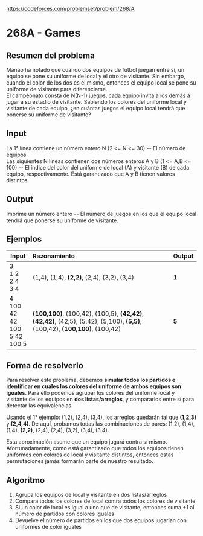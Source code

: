 https://codeforces.com/problemset/problem/268/A

# 268A - Games

## Resumen del problema
Manao ha notado que cuando dos equipos de fútbol juegan entre sí, un equipo se pone su uniforme de local y el otro de visitante. Sin embargo, cuando el color de los dos es el mismo, entonces el equipo local se pone su uniforme de visitante para diferenciarse. \
El campeonato consta de N(N-1) juegos, cada equipo invita a los demás a jugar a su estadio de visitante. Sabiendo los colores del uniforme local y visitante de cada equipo, ¿en cuántas juegos el equipo local tendrá que ponerse su uniforme de visitante?

## Input
La 1° línea contiene un número entero N (2 <= N <= 30) -- El número de equipos \
Las siguientes N líneas contienen dos números enteros A y B (1 <= A,B <= 100) -- El índice del color del uniforme de local (A) y visitante (B) de cada equipo, respectivamente. Está garantizado que A y B tienen valores distintos.

## Output
Imprime un número entero -- El número de juegos en los que el equipo local tendrá que ponerse su uniforme de visitante.

## Ejemplos
| Input             | Razonamiento  | Output    |
| ----------------- | :------------ | --------- |
| 3 <br> 1 2 <br> 2 4 <br> 3 4 | (1,4), (1,4), **(2,2)**, (2,4), (3,2), (3,4) | **1**          |
| 4 <br> 100 42 <br> 42 100 <br> 5 42 <br> 100 5 | **(100,100)**, (100,42), (100,5), **(42,42)**, **(42,42)**, (42,5), (5,42), (5,100), **(5,5)**, (100,42), **(100,100)**, (100,42) | **5**          |

## Forma de resolverlo
Para resolver este problema, debemos **simular todos los partidos e identificar en cuáles los colores del uniforme de ambos equipos son iguales**. Para ello podemos agrupar los colores del uniforme local y visitante de los equipos en **dos listas/arreglos**, y compararlos entre sí para detectar las equivalencias. 

Usando el 1° ejemplo: (1,2), (2,4), (3,4), los arreglos quedarán tal que **(1,2,3)** y **(2,4,4)**. De aquí, probamos todas las combinaciones de pares: (1,2), (1,4), (1,4), **(2,2)**, (2,4), (2,4), (3,2), (3,4), (3,4). 

Esta aproximación asume que un equipo jugará contra sí mismo. Afortunadamente, como está garantizado que todos los equipos tienen uniformes con colores de local y visitante distintos, entonces estas permutaciones jamás formarán parte de nuestro resultado.

## Algoritmo
1) Agrupa los equipos de local y visitante en dos listas/arreglos
2) Compara todos los colores de local contra todos los colores de visitante
3) Si un color de local es igual a uno que de visitante, entonces suma +1 al número de partidos con colores iguales
4) Devuelve el número de partidos en los que dos equipos jugarían con uniformes de color iguales
